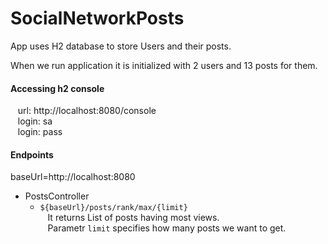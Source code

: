 # SocialNetworkPosts #

App uses H2 database to store Users and their posts.

When we run application it is initialized with 2 users and 13 posts for them.</br>
#### Accessing h2 console
&nbsp;&nbsp; url: http://localhost:8080/console </br>
&nbsp;&nbsp; login: sa </br>
&nbsp;&nbsp; login: pass </br>

#### Endpoints
baseUrl=http://localhost:8080
* PostsController
  * `${baseUrl}/posts/rank/max/{limit}` </br>
  &nbsp;&nbsp; It returns List of posts having most views. </br>
  &nbsp;&nbsp; Parametr `limit` specifies how many posts we want to get. </br>
  </br>

